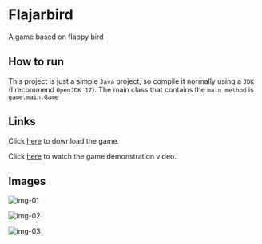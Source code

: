# Flajarbird

A game based on flappy bird

## How to run

This project is just a simple `Java` project, so compile it normally using a `JDK` (I recommend `OpenJDK 17`). The main class that contains the `main method` is `game.main.Game`

## Links

Click [here](https://julio-igreja.itch.io/flajarbird) to download the game.

Click [here](https://youtu.be/xqqdUuVdnFE) to watch the game demonstration video.

## Images

![img-01](https://img.itch.zone/aW1hZ2UvMjIwNDU0Ny8xMzAzNDE0OC5wbmc=/original/qITqcS.png)

![img-02](https://img.itch.zone/aW1hZ2UvMjIwNDU0Ny8xMzAzNDE0OS5wbmc=/original/dzScDa.png)

![img-03](https://img.itch.zone/aW1hZ2UvMjIwNDU0Ny8xMzAzNDE0Ny5wbmc=/original/BLvtjS.png)
